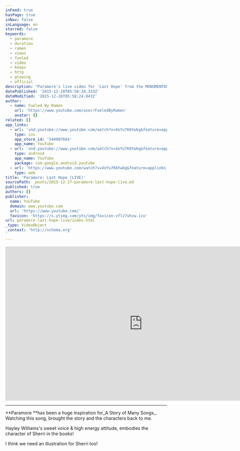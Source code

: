 ```yaml
---
inFeed: true
hasPage: true
inNav: false
inLanguage: en
starred: false
keywords:
  - paramore
  - duration
  - ramen
  - views
  - fueled
  - video
  - keeps
  - http
  - glowing
  - official
description: "Paramore's live video for 'Last Hope' from the MONUMENTOUR in Chicago, Illinois on July 11, 2014. The song originally appears on the self-titled album - available now on Fueled By Ramen."
datePublished: '2015-12-28T05:58:28.333Z'
dateModified: '2015-12-28T05:58:24.843Z'
author:
  - name: Fueled By Ramen
    url: 'https://www.youtube.com/user/FueledByRamen'
    avatar: {}
related: []
app_links:
  - url: 'vnd.youtube://www.youtube.com/watch?v=XoYu7K6Ywkg&feature=applinks'
    type: ios
    app_store_id: '544007664'
    app_name: YouTube
  - url: 'vnd.youtube://www.youtube.com/watch?v=XoYu7K6Ywkg&feature=applinks'
    type: android
    app_name: YouTube
    package: com.google.android.youtube
  - url: 'https://www.youtube.com/watch?v=XoYu7K6Ywkg&feature=applinks'
    type: web
title: 'Paramore: Last Hope (LIVE)'
sourcePath: _posts/2015-12-27-paramore-last-hope-live.md
published: true
authors: []
publisher:
  name: YouTube
  domain: www.youtube.com
  url: 'https://www.youtube.com/'
  favicon: 'https://s.ytimg.com/yts/img/favicon-vflz7uhzw.ico'
url: paramore-last-hope-live/index.html
_type: VideoObject
_context: 'http://schema.org'

---
```

<iframe src="https://cdn.embedly.com/widgets/media.html?src=https%3A%2F%2Fwww.youtube.com%2Fembed%2FXoYu7K6Ywkg%3Ffeature%3Doembed&amp;url=https%3A%2F%2Fwww.youtube.com%2Fwatch%3Fv%3DXoYu7K6Ywkg&amp;image=https%3A%2F%2Fi.ytimg.com%2Fvi%2FXoYu7K6Ywkg%2Fhqdefault.jpg&amp;key=b7d04c9b404c499eba89ee7072e1c4f7&amp;type=text%2Fhtml&amp;schema=youtube" width="854" height="480" scrolling="no" frameborder="0" allowfullscreen="allowfullscreen" style=""></iframe>

****

**Paramore **has been a huge inspiration for_A Story of Many Songs_. Watching this song, brought the story and the characters back to me.

Hayley Williams's sweet voice & high energy attitude, embodies the character of Sherri in the books! 

I think we need an illustration for Sherri too!